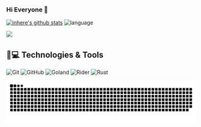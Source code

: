 ### Hi Everyone 👋

[![inhere's github stats](https://github-readme-stats.vercel.app/api?username=sydneyowl&show_icons=true&theme=)](https://github.com/inhere)
![language](https://github-readme-stats.vercel.app/api/top-langs/?username=sydneyowl&layout=compact)

<div align="left">
  <img src="https://github-profile-trophy.vercel.app/?username=sydneyowl&theme=gruvbox&row=1&column=7&no-frame=true&no-bg=true" /><br>
</div>
  
## 🚀💻 Technologies & Tools

  ![Git](https://img.shields.io/badge/-Git-black?style=flat-square&logo=git)
  ![GitHub](https://img.shields.io/badge/-GitHub-181717?style=flat-square&logo=github)
  ![Goland](https://img.shields.io/badge/-Goland-purple?style=flat-square&logo=go)
  ![Rider](https://img.shields.io/badge/Rider-black?style=flat-square&logo=csharp)
  ![Rust](https://img.shields.io/badge/RustRover-orange?style=flat-square&logo=rust)

  <picture>
  <source
    media="(prefers-color-scheme: dark)"
    srcset="https://raw.githubusercontent.com/sydneyowl/sydneyowl/output/github-contribution-grid-snake-dark.svg"
  />
  <source
    media="(prefers-color-scheme: light)"
    srcset="https://raw.githubusercontent.com/sydneyowl/sydneyowl/output/github-contribution-grid-snake.svg"
  />
  <img
    alt="github contribution grid snake animation"
    src="https://raw.githubusercontent.com/sydneyowl/sydneyowl/output/github-contribution-grid-snake.svg"
  />
</picture>
